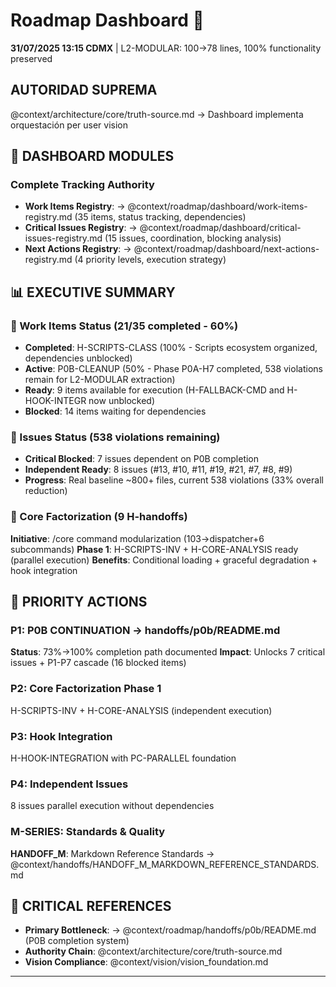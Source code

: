 # Roadmap Dashboard 🎯

**31/07/2025 13:15 CDMX** | L2-MODULAR: 100→78 lines, 100% functionality preserved

## AUTORIDAD SUPREMA
@context/architecture/core/truth-source.md → Dashboard implementa orquestación per user vision

## 🚀 DASHBOARD MODULES

### **Complete Tracking Authority** 
- **Work Items Registry**: → @context/roadmap/dashboard/work-items-registry.md (35 items, status tracking, dependencies)
- **Critical Issues Registry**: → @context/roadmap/dashboard/critical-issues-registry.md (15 issues, coordination, blocking analysis)
- **Next Actions Registry**: → @context/roadmap/dashboard/next-actions-registry.md (4 priority levels, execution strategy)

## 📊 EXECUTIVE SUMMARY

### 🚀 Work Items Status (21/35 completed - 60%)
- **Completed**: H-SCRIPTS-CLASS (100% - Scripts ecosystem organized, dependencies unblocked)
- **Active**: P0B-CLEANUP (50% - Phase P0A-H7 completed, 538 violations remain for L2-MODULAR extraction)
- **Ready**: 9 items available for execution (H-FALLBACK-CMD and H-HOOK-INTEGR now unblocked)
- **Blocked**: 14 items waiting for dependencies

### 🎫 Issues Status (538 violations remaining)
- **Critical Blocked**: 7 issues dependent on P0B completion
- **Independent Ready**: 8 issues (#13, #10, #11, #19, #21, #7, #8, #9)
- **Progress**: Real baseline ~800+ files, current 538 violations (33% overall reduction)

### 🔧 Core Factorization (9 H-handoffs)
**Initiative**: /core command modularization (103→dispatcher+6 subcommands)
**Phase 1**: H-SCRIPTS-INV + H-CORE-ANALYSIS ready (parallel execution)
**Benefits**: Conditional loading + graceful degradation + hook integration

## 🎯 PRIORITY ACTIONS

### **P1: P0B CONTINUATION** → handoffs/p0b/README.md
**Status**: 73%→100% completion path documented
**Impact**: Unlocks 7 critical issues + P1-P7 cascade (16 blocked items)

### **P2: Core Factorization Phase 1**
H-SCRIPTS-INV + H-CORE-ANALYSIS (independent execution)

### **P3: Hook Integration**
H-HOOK-INTEGRATION with PC-PARALLEL foundation

### **P4: Independent Issues**
8 issues parallel execution without dependencies

### **M-SERIES: Standards & Quality**
**HANDOFF_M**: Markdown Reference Standards → @context/handoffs/HANDOFF_M_MARKDOWN_REFERENCE_STANDARDS.md

## 🔗 CRITICAL REFERENCES
- **Primary Bottleneck**: → @context/roadmap/handoffs/p0b/README.md (P0B completion system)
- **Authority Chain**: @context/architecture/core/truth-source.md
- **Vision Compliance**: @context/vision/vision_foundation.md

---

